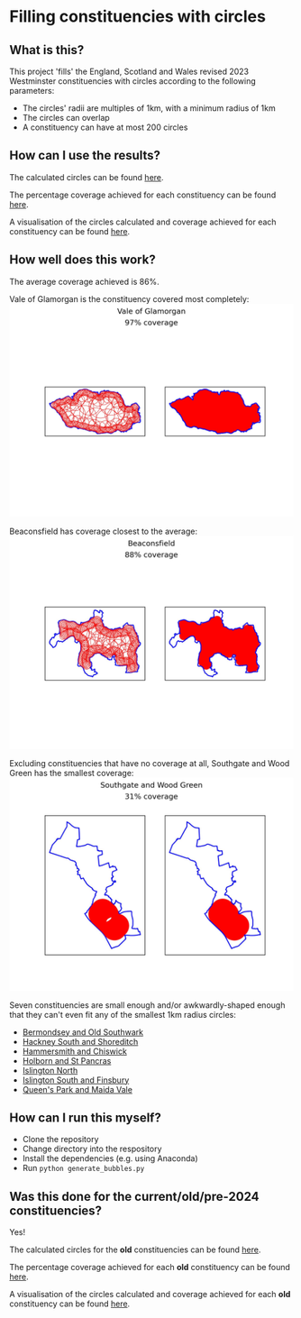 # Filling constituencies with circles

## What is this?

This project 'fills' the England, Scotland and Wales revised 2023 Westminster constituencies with circles according to the following parameters:
 - The circles' radii are multiples of 1km, with a minimum radius of 1km
 - The circles can overlap
 - A constituency can have at most 200 circles

 ## How can I use the results?

The calculated circles can be found [here](https://github.com/12v/boundary-bubbler/blob/main/output/bubbles.csv).

The percentage coverage achieved for each constituency can be found [here](https://github.com/12v/boundary-bubbler/blob/main/output/statistics.csv).

A visualisation of the circles calculated and coverage achieved for each constituency can be found [here](https://github.com/12v/boundary-bubbler/tree/main/output/JPGs).


## How well does this work?

The average coverage achieved is 86%.

Vale of Glamorgan is the constituency covered most completely:
![Visualisation of the calculated circles and coverage for Vale of Glamorgan](https://github.com/12v/boundary-bubbler/blob/main/output/JPGs/Vale%20of%20Glamorgan.jpg?raw=true)

Beaconsfield has coverage closest to the average:
![Visualisation of the calculated circles and coverage for Beaconsfield](https://github.com/12v/boundary-bubbler/blob/main/output/JPGs/Beaconsfield.jpg?raw=true)

Excluding constituencies that have no coverage at all, Southgate and Wood Green has the smallest coverage:
![Visualisation of the calculated circles and coverage for Southgate and Wood Green](https://github.com/12v/boundary-bubbler/blob/main/output/JPGs/Southgate%20and%20Wood%20Green.jpg?raw=true)

Seven constituencies are small enough and/or awkwardly-shaped enough that they can't even fit any of the smallest 1km radius circles:
 - [Bermondsey and Old Southwark](https://github.com/12v/boundary-bubbler/blob/main/output/JPGs/Bermondsey%20and%20Old%20Southwark.jpg)
 - [Hackney South and Shoreditch](https://github.com/12v/boundary-bubbler/blob/main/output/JPGs/Hackney%20South%20and%20Shoreditch.jpg)
 - [Hammersmith and Chiswick](https://github.com/12v/boundary-bubbler/blob/main/output/JPGs/Hammersmith%20and%20Chiswick.jpg)
 - [Holborn and St Pancras](https://github.com/12v/boundary-bubbler/blob/main/output/JPGs/Holborn%20and%20St%20Pancras.jpg)
 - [Islington North](https://github.com/12v/boundary-bubbler/blob/main/output/JPGs/Islington%20North.jpg)
 - [Islington South and Finsbury](https://github.com/12v/boundary-bubbler/blob/main/output/JPGs/Islington%20South%20and%20Finsbury.jpg)
 - [Queen's Park and Maida Vale](https://github.com/12v/boundary-bubbler/blob/main/output/JPGs/Queen's%20Park%20and%20Maida%20Vale.jpg)


 ## How can I run this myself?

  - Clone the repository
  - Change directory into the respository
  - Install the dependencies (e.g. using Anaconda)
  - Run `python generate_bubbles.py`


 ## Was this done for the current/old/pre-2024 constituencies?

 Yes!

The calculated circles for the **old** constituencies can be found [here](https://github.com/12v/boundary-bubbler/blob/old_constituencies/output/old-bubbles.csv).

The percentage coverage achieved for each **old** constituency can be found [here](https://github.com/12v/boundary-bubbler/blob/old_constituencies/output/old-statistics.csv).

A visualisation of the circles calculated and coverage achieved for each **old** constituency can be found [here](https://github.com/12v/boundary-bubbler/tree/old_constituencies/output/JPGs).
